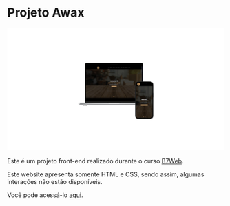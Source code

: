 # Projeto Awax

<div align="center">
    <img src="./mockup.png" width="1800"/>
</div>

Este é um projeto front-end realizado durante o curso [B7Web](https://b7web.com.br).

Este website apresenta somente HTML e CSS, sendo assim, algumas interações não estão disponíveis.

Você pode acessá-lo [aqui](https://projeto-awax-delta.vercel.app).
